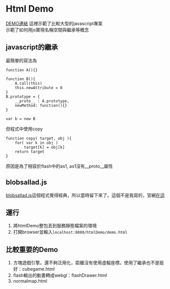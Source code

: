 # Html Demo

[DEMO連結](https://storage.googleapis.com/particle-resources/works/webglTest/demo.html)
這裡示範了比較大型的javascript專案  
示範了如何用js實現名稱空間與繼承等概念

## javascript的繼承
最簡單的寫法為

    function A(){}
    
    function B(){
        A.call(this)
        this.newAttribute = 0
    }
    B.prototype = {
        __proto__ : A.prototype,
        newMethod: function(){}
    }
    
    var b = new B

但程式中使用copy

	function copy( target, obj ){
		for( var k in obj )
			target[k] = obj[k]
		return target
	}

原因是為了相容於flash中的as1, as1沒有__proto__屬性

## blobsallad.js
[blobsallad.js](lib/gameworks/blobsallad.js)這個程式覺得經典，所以當時留下來了。這個不是我寫的，官網[在這](https://blobsallad.se/)
## 運行
1. 將htmlDemo整包丟到服務靜態檔案的環境
1. 打開browser並輸入```localhost:8080/htmlDemo/demo.html```

## 比較重要的Demo

1. 方塊遊戲引擎。還不夠泛用化，距離沒有使用虛擬座標。使用了繼承也不是挺好：cubegame.html
1. flash輸出的動畫轉成webgl：flashDrawer.html
1. normalmap.html
